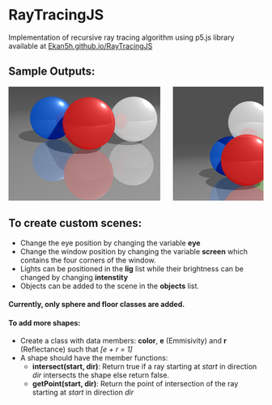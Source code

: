 
# RayTracingJS
Implementation of recursive ray tracing algorithm using p5.js library available at [Ekan5h.github.io/RayTracingJS](https://Ekan5h.github.io/RayTracingJS)
## Sample Outputs:
<pre align="center">
<img src = "Sample%20Images/sample1.png" height = 225 width = 300 >   <img src = "Sample%20Images/sample2.png" height = 225 width = 300 >
</pre>
## To create custom scenes:
* Change the eye position by changing the variable **eye**
* Change the window position by changing the variable **screen** which contains the four corners of the window.
* Lights can be positioned in the **lig** list while their brightness can be changed by changing **intenstity**
* Objects can be added to the scene in the **objects** list.
#### Currently, only sphere and floor classes are added.
#### To add more shapes:
* Create a class with data members: **color**, **e** (Emmisivity) and **r** (Reflectance) such that *[e + r = 1]*
* A shape should have the member functions:
  * **intersect(start, dir)**: Return true if a ray starting at *start* in direction *dir* intersects the shape else return false.
  * **getPoint(start, dir)**: Return the point of intersection of the ray starting at *start* in direction *dir*
